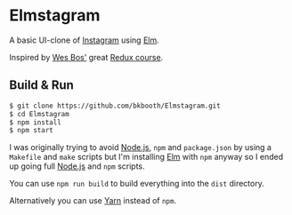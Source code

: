 # Elmstagram

A basic UI-clone of [Instagram][] using [Elm][].

Inspired by [Wes Bos'](https://twitter.com/wesbos) great
[Redux course](https://learnredux.com/).

## Build & Run

```bash
$ git clone https://github.com/bkbooth/Elmstagram.git
$ cd Elmstagram
$ npm install
$ npm start
```

I was originally trying to avoid [Node.js][], `npm` and `package.json`
by using a `Makefile` and `make` scripts but I'm installing [Elm][] with
`npm` anyway so I ended up going full [Node.js][] and `npm` scripts.

You can use `npm run build` to build everything into the `dist` directory.

Alternatively you can use [Yarn][] instead of `npm`.

 [instagram]: https://www.instagram.com/ "Instagram"
 [elm]: http://elm-lang.org/ "Elm"
 [node.js]: https://nodejs.org/ "Node.js"
 [yarn]: https://yarnpkg.com/ "Yarn"
